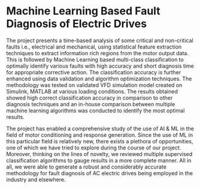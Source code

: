 # Machine Learning Based Fault Diagnosis of Electric Drives

The project presents a time-based analysis of some critical and non-critical faults i.e., electrical and mechanical, using statistical feature extraction techniques to extract information rich regions from the motor output data. This is followed by Machine Learning based multi-class classification to optimally identify various faults with high accuracy and short diagnosis time for appropriate corrective action. The classification accuracy is further enhanced using data validation and algorithm optimization techniques. The methodology was tested on validated VFD simulation model created on Simulink, MATLAB at various loading conditions. The results obtained showed high correct classification accuracy in comparison to other diagnosis techniques and an in-house comparison between multiple machine learning algorithms was conducted to identify the most optimal results.

The project has enabled a comprehensive study of the use of AI & ML in the field of motor conditioning and response generation. Since the use of ML in this particular 
field is relatively new, there exists a plethora of opportunities, one of which we have tried to explore during the course of our project. Moreover, thinking on the 
lines of novelty, we reviewed multiple supervised classification algorithms to gauge results in a more complete manner. All in all, we were able to generate a robust 
and considerably accurate methodology for fault diagnosis of AC electric drives being employed in the industry and elsewhere.
